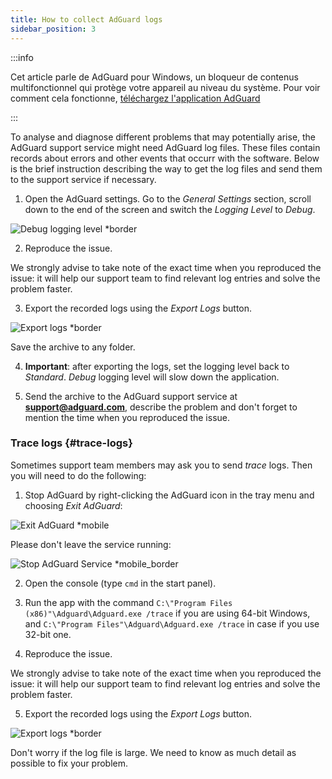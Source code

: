 ```yaml
---
title: How to collect AdGuard logs
sidebar_position: 3
---
```


:::info

Cet article parle de AdGuard pour Windows, un bloqueur de contenus multifonctionnel qui protège votre appareil au niveau du système. Pour voir comment cela fonctionne, [téléchargez l'application AdGuard](https://adguard.com/download.html?auto=true)

:::

To analyse and diagnose different problems that may potentially arise, the AdGuard support service might need AdGuard log files. These files contain records about errors and other events that occurr with the software. Below is the brief instruction describing the way to get the log files and send them to the support service if necessary.

1. Open the AdGuard settings. Go to the *General Settings* section, scroll down to the end of the screen and switch the *Logging Level* to *Debug*.

![Debug logging level *border](https://cdn.adtidy.org/content/kb/ad_blocker/windows/solving-problems/adg-logs-1.png)

2. Reproduce the issue.

We strongly advise to take note of the exact time when you reproduced the issue: it will help our support team to find relevant log entries and solve the problem faster.

3. Export the recorded logs using the *Export Logs* button.

![Export logs *border](https://cdn.adtidy.org/content/kb/ad_blocker/windows/solving-problems/adg-logs-2.png)

Save the archive to any folder.

4. **Important**: after exporting the logs, set the logging level back to *Standard*. *Debug* logging level will slow down the application.

5. Send the archive to the AdGuard support service at **support@adguard.com**, describe the problem and don't forget to mention the time when you reproduced the issue.

### Trace logs {#trace-logs}

Sometimes support team members may ask you to send *trace* logs. Then you will need to do the following:

1. Stop AdGuard by right-clicking the AdGuard icon in the tray menu and choosing *Exit AdGuard*:

![Exit AdGuard *mobile](https://cdn.adtidy.org/content/kb/ad_blocker/windows/solving-problems/adg-logs-3.png)

Please don't leave the service running:

![Stop AdGuard Service *mobile_border](https://cdn.adtidy.org/public/Adguard/kb/newscreenshots/En/eng_logs_4.png)

2. Open the console (type `cmd` in the start panel).

3. Run the app with the command `C:\"Program Files (x86)"\Adguard\Adguard.exe /trace` if you are using 64-bit Windows, and `C:\"Program Files"\Adguard\Adguard.exe /trace` in case if you use 32-bit one.

4. Reproduce the issue.

We strongly advise to take note of the exact time when you reproduced the issue: it will help our support team to find relevant log entries and solve the problem faster.

5. Export the recorded logs using the *Export Logs* button.

![Export logs *border](https://cdn.adtidy.org/content/kb/ad_blocker/windows/solving-problems/adg-logs-2.png)

Don't worry if the log file is large. We need to know as much detail as possible to fix your problem.
